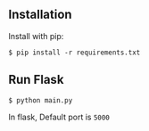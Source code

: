## Installation

Install with pip:

```
$ pip install -r requirements.txt
```

## Run Flask

```
$ python main.py
```

In flask, Default port is `5000`
